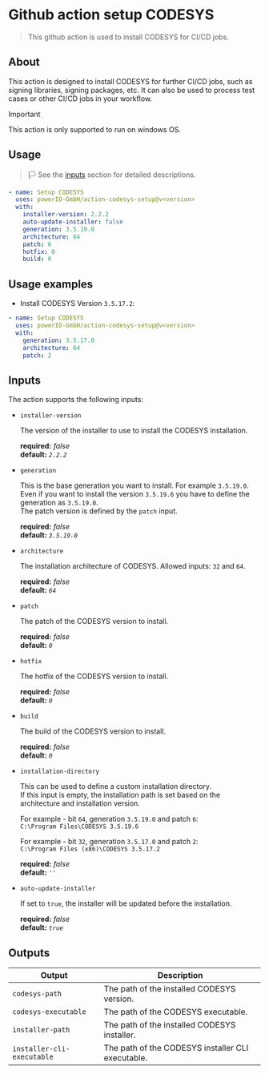 # Github action setup CODESYS

> This github action is used to install CODESYS for CI/CD jobs.

## About

This action is designed to install CODESYS for further CI/CD jobs, such as signing libraries, signing packages, etc. 
It can also be used to process test cases or other CI/CD jobs in your workflow.

> [!IMPORTANT]  
> This action is only supported to run on windows OS.

## Usage

>:white_flag: See the [inputs](#inputs) section for detailed descriptions.

```yml
- name: Setup CODESYS
  uses: powerIO-GmbH/action-codesys-setup@v<version>
  with:
    installer-version: 2.2.2
    auto-update-installer: false
    generation: 3.5.19.0
    architecture: 64
    patch: 6
    hotfix: 0
    build: 0 
```

## Usage examples

- Install CODESYS Version `3.5.17.2`:
```yml
- name: Setup CODESYS
  uses: powerIO-GmbH/action-codesys-setup@v<version>
  with:
    generation: 3.5.17.0
    architecture: 64
    patch: 2
```

## Inputs

The action supports the following inputs:

- `installer-version`

  The version of the installer to use to install the CODESYS installation.

  **required:** *false*  
  **default:** *`2.2.2`* 

- `generation`

  This is the base generation you want to install. For example `3.5.19.0`.
  Even if you want to install the version `3.5.19.6` you have to define the generation as `3.5.19.0`.  
  The patch version is defined by the `patch` input.  

  **required:** *false*  
  **default:** *`3.5.19.0`* 

- `architecture`

  The installation architecture of CODESYS. Allowed inputs: `32` and `64`.

  **required:** *false*  
  **default:** *`64`* 

- `patch`

  The patch of the CODESYS version to install.

  **required:** *false*  
  **default:** *`0`* 

- `hotfix`

  The hotfix of the CODESYS version to install.

  **required:** *false*  
  **default:** *`0`* 

- `build`

  The build of the CODESYS version to install.

  **required:** *false*  
  **default:** *`0`* 

- `installation-directory`

  This can be used to define a custom installation directory.  
  If this input is empty, the installation path is set based on the architecture and installation version.  

  For example - bit `64`, generation `3.5.19.0` and patch `6`:  
  `C:\Program Files\CODESYS 3.5.19.6`

  For example - bit `32`, generation `3.5.17.0` and patch `2`:  
  `C:\Program Files (x86)\CODESYS 3.5.17.2`

  **required:** *false*  
  **default:** *`''`* 

- `auto-update-installer`

  If set to `true`, the installer will be updated before the installation.

  **required:** *false*  
  **default:** *`true`* 

## Outputs

| Output                     | Description                                       |
| -------------------------- | ------------------------------------------------- |
| `codesys-path`             | The path of the installed CODESYS version.        |
| `codesys-executable`       | The path of the CODESYS executable.               |
| `installer-path`           | The path of the installed CODESYS installer.      |
| `installer-cli-executable` | The path of the CODESYS installer CLI executable. |